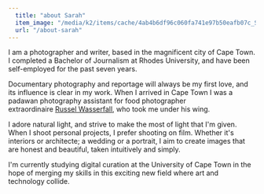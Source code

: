 ```yaml
---
  title: "about Sarah"
  item_image: "/media/k2/items/cache/4ab4b6df96c060fa741e97b50eafb07c_S.jpg"
  url: "/about-sarah"
---
```


I am a photographer and writer, based in the magnificent city of Cape Town. I completed a Bachelor of Journalism at Rhodes University, and have been self-employed for the past seven years. 

Documentary photography and reportage will always be my first love, and its influence is clear in my work. When I arrived in Cape Town I was a padawan photography assistant for food photographer extraordinaire [Russel Wasserfall](http://www.rwasserfall.co.za/), who took me under his wing.

I adore natural light, and strive to make the most of light that I'm given. When I shoot personal projects, I prefer shooting on film. Whether it's interiors or architecte; a wedding or a portrait, I aim to create images that are honest and beautiful, taken intuitively and simply. 

I'm currently studying digital curation at the University of Cape Town in the hope of merging my skills in this exciting new field where art and technology collide.